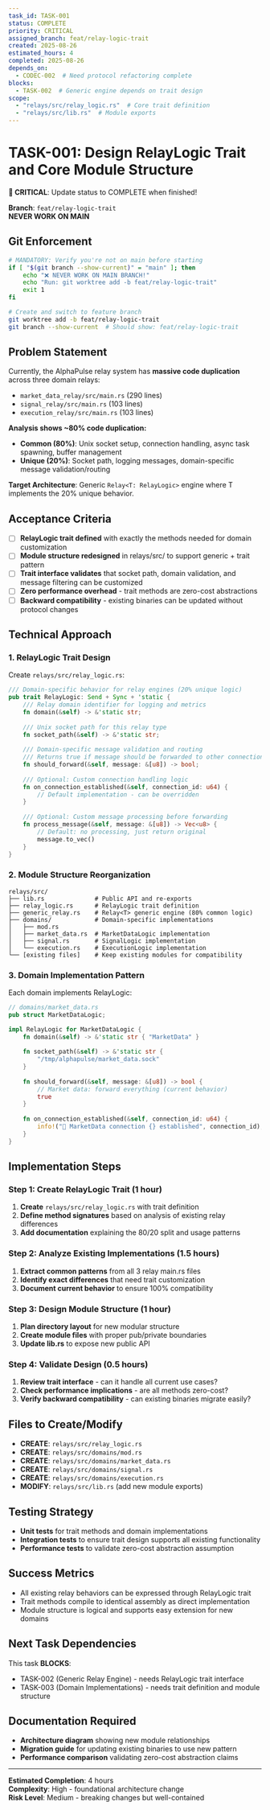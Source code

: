```yaml
---
task_id: TASK-001
status: COMPLETE
priority: CRITICAL 
assigned_branch: feat/relay-logic-trait
created: 2025-08-26
estimated_hours: 4
completed: 2025-08-26
depends_on:
  - CODEC-002  # Need protocol refactoring complete
blocks:
  - TASK-002  # Generic engine depends on trait design
scope:
  - "relays/src/relay_logic.rs"  # Core trait definition
  - "relays/src/lib.rs"  # Module exports
---
```


# TASK-001: Design RelayLogic Trait and Core Module Structure

**🚨 CRITICAL**: Update status to COMPLETE when finished!

**Branch**: `feat/relay-logic-trait`  
**NEVER WORK ON MAIN**

## Git Enforcement
```bash
# MANDATORY: Verify you're not on main before starting
if [ "$(git branch --show-current)" = "main" ]; then
    echo "❌ NEVER WORK ON MAIN BRANCH!"
    echo "Run: git worktree add -b feat/relay-logic-trait"
    exit 1
fi

# Create and switch to feature branch
git worktree add -b feat/relay-logic-trait
git branch --show-current  # Should show: feat/relay-logic-trait
```

## Problem Statement
Currently, the AlphaPulse relay system has **massive code duplication** across three domain relays:
- `market_data_relay/src/main.rs` (290 lines)
- `signal_relay/src/main.rs` (103 lines) 
- `execution_relay/src/main.rs` (103 lines)

**Analysis shows ~80% code duplication:**
- **Common (80%)**: Unix socket setup, connection handling, async task spawning, buffer management
- **Unique (20%)**: Socket path, logging messages, domain-specific message validation/routing

**Target Architecture**: Generic `Relay<T: RelayLogic>` engine where T implements the 20% unique behavior.

## Acceptance Criteria
- [ ] **RelayLogic trait defined** with exactly the methods needed for domain customization
- [ ] **Module structure redesigned** in relays/src/ to support generic + trait pattern
- [ ] **Trait interface validates** that socket path, domain validation, and message filtering can be customized
- [ ] **Zero performance overhead** - trait methods are zero-cost abstractions
- [ ] **Backward compatibility** - existing binaries can be updated without protocol changes

## Technical Approach

### 1. RelayLogic Trait Design
Create `relays/src/relay_logic.rs`:

```rust
/// Domain-specific behavior for relay engines (20% unique logic)
pub trait RelayLogic: Send + Sync + 'static {
    /// Relay domain identifier for logging and metrics
    fn domain(&self) -> &'static str;
    
    /// Unix socket path for this relay type
    fn socket_path(&self) -> &'static str;
    
    /// Domain-specific message validation and routing
    /// Returns true if message should be forwarded to other connections
    fn should_forward(&self, message: &[u8]) -> bool;
    
    /// Optional: Custom connection handling logic  
    fn on_connection_established(&self, connection_id: u64) {
        // Default implementation - can be overridden
    }
    
    /// Optional: Custom message processing before forwarding
    fn process_message(&self, message: &[u8]) -> Vec<u8> {
        // Default: no processing, just return original
        message.to_vec()
    }
}
```

### 2. Module Structure Reorganization
```
relays/src/
├── lib.rs              # Public API and re-exports  
├── relay_logic.rs      # RelayLogic trait definition
├── generic_relay.rs    # Relay<T> generic engine (80% common logic)
├── domains/            # Domain-specific implementations  
│   ├── mod.rs
│   ├── market_data.rs  # MarketDataLogic implementation
│   ├── signal.rs       # SignalLogic implementation  
│   └── execution.rs    # ExecutionLogic implementation
└── [existing files]    # Keep existing modules for compatibility
```

### 3. Domain Implementation Pattern
Each domain implements RelayLogic:

```rust
// domains/market_data.rs
pub struct MarketDataLogic;

impl RelayLogic for MarketDataLogic {
    fn domain(&self) -> &'static str { "MarketData" }
    
    fn socket_path(&self) -> &'static str { 
        "/tmp/alphapulse/market_data.sock" 
    }
    
    fn should_forward(&self, message: &[u8]) -> bool {
        // Market data: forward everything (current behavior)
        true
    }
    
    fn on_connection_established(&self, connection_id: u64) {
        info!("📡 MarketData connection {} established", connection_id);
    }
}
```

## Implementation Steps

### Step 1: Create RelayLogic Trait (1 hour)
1. **Create** `relays/src/relay_logic.rs` with trait definition
2. **Define method signatures** based on analysis of existing relay differences
3. **Add documentation** explaining the 80/20 split and usage patterns

### Step 2: Analyze Existing Implementations (1.5 hours)
1. **Extract common patterns** from all 3 relay main.rs files
2. **Identify exact differences** that need trait customization
3. **Document current behavior** to ensure 100% compatibility 

### Step 3: Design Module Structure (1 hour)  
1. **Plan directory layout** for new modular structure
2. **Create module files** with proper pub/private boundaries
3. **Update lib.rs** to expose new public API

### Step 4: Validate Design (0.5 hours)
1. **Review trait interface** - can it handle all current use cases?
2. **Check performance implications** - are all methods zero-cost?
3. **Verify backward compatibility** - can existing binaries migrate easily?

## Files to Create/Modify
- **CREATE**: `relays/src/relay_logic.rs`
- **CREATE**: `relays/src/domains/mod.rs`
- **CREATE**: `relays/src/domains/market_data.rs`
- **CREATE**: `relays/src/domains/signal.rs` 
- **CREATE**: `relays/src/domains/execution.rs`
- **MODIFY**: `relays/src/lib.rs` (add new module exports)

## Testing Strategy
- **Unit tests** for trait methods and domain implementations
- **Integration tests** to ensure trait design supports all existing functionality
- **Performance tests** to validate zero-cost abstraction assumption

## Success Metrics
- All existing relay behaviors can be expressed through RelayLogic trait
- Trait methods compile to identical assembly as direct implementation
- Module structure is logical and supports easy extension for new domains

## Next Task Dependencies
This task **BLOCKS**:
- TASK-002 (Generic Relay Engine) - needs RelayLogic trait interface
- TASK-003 (Domain Implementations) - needs trait definition and module structure

## Documentation Required
- **Architecture diagram** showing new module relationships
- **Migration guide** for updating existing binaries to use new pattern
- **Performance comparison** validating zero-cost abstraction claims

---
**Estimated Completion**: 4 hours  
**Complexity**: High - foundational architecture change  
**Risk Level**: Medium - breaking changes but well-contained